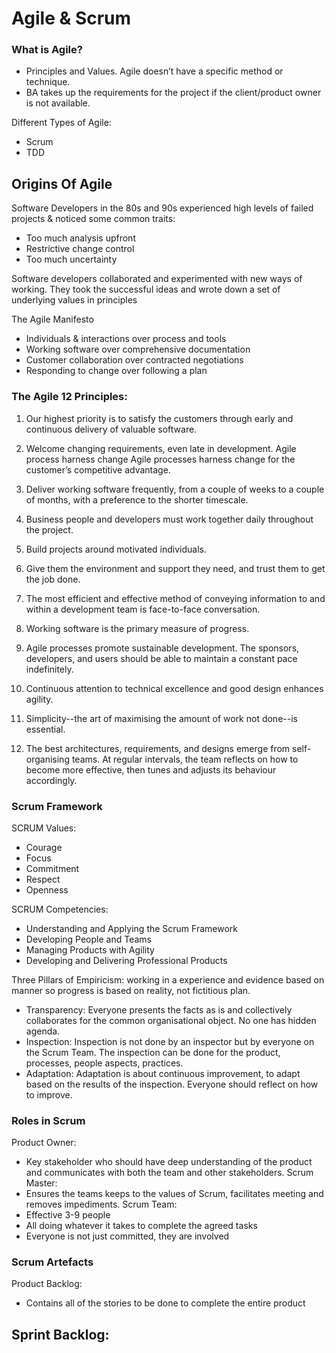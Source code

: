 # Agile & Scrum

### What is Agile?

- Principles and Values. Agile doesn’t have a specific method or technique.
- BA takes up the requirements for the project if the client/product owner is not available.

Different Types of Agile:
- Scrum
- TDD

## Origins Of Agile

Software Developers in the 80s and 90s experienced high levels of failed projects & noticed some common traits:
- Too much analysis upfront
- Restrictive change control
- Too much uncertainty

Software developers collaborated and experimented with new ways of working.
They took the successful  ideas and wrote down a set of underlying values in principles

The Agile Manifesto
- Individuals & interactions over process and tools
- Working software over comprehensive documentation
- Customer collaboration over contracted negotiations
- Responding to change over following a plan

### The Agile 12 Principles:

1. Our highest priority is to satisfy the customers through early and continuous delivery of valuable software.

2. Welcome changing requirements, even late in development. Agile process harness change Agile processes harness change for the customer’s competitive advantage.

3. Deliver working software frequently, from a couple of weeks to a couple of months, with a preference to the shorter timescale.

4. Business people and developers must work together daily throughout the project.

5. Build projects around motivated individuals.

6. Give them the environment and support they need, and trust them to get the job done.

7. The most efficient and effective method of conveying information to and within a development team is face-to-face conversation.

8. Working software is the primary measure of progress.

9. Agile processes promote sustainable development. The sponsors, developers, and users should be able to maintain a constant pace indefinitely.

10. Continuous attention to technical excellence and good design enhances agility.

11. Simplicity--the art of maximising the amount of work not done--is essential.

12. The best architectures, requirements, and designs emerge from self-organising teams. At regular intervals, the team reflects on how to become more effective, then tunes and adjusts its behaviour accordingly.


### Scrum Framework

SCRUM Values:
- Courage
- Focus
- Commitment
- Respect
- Openness

SCRUM Competencies:
- Understanding and Applying the Scrum Framework
- Developing People and Teams
- Managing Products with Agility
- Developing and Delivering Professional Products

Three Pillars of Empiricism: working in a experience and evidence based on manner so progress is based on reality, not fictitious plan.

- Transparency: Everyone presents the facts as is and collectively collaborates for the common organisational object. No one has hidden agenda.
- Inspection: Inspection is not done by an inspector but by everyone on the Scrum Team. The inspection can be done for the product, processes, people aspects, practices.
- Adaptation: Adaptation is about continuous improvement, to adapt based on the results of the inspection. Everyone should reflect on how to improve.

### Roles in Scrum

Product Owner:
- Key stakeholder who should have deep understanding of the product and communicates with both the team and other stakeholders.
Scrum Master:
- Ensures the teams keeps to the values of Scrum, facilitates meeting and removes impediments.
Scrum Team:
- Effective 3-9 people
- All doing whatever it takes to complete the agreed tasks
- Everyone is not just committed, they are involved

### Scrum Artefacts

Product Backlog:
- Contains all of the stories to be done to complete the entire product

Sprint Backlog:
- 
